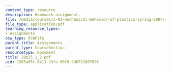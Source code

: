 ```yaml
---
content_type: resource
description: Homework assignment.
file: /media/courses/3-91-mechanical-behavior-of-plastics-spring-2007/1585a05f641123fe50f99d6711807826_29p15_1_2.pdf
file_type: application/pdf
learning_resource_types:
- Assignments
ocw_type: OCWFile
parent_title: Assignments
parent_type: CourseSection
resourcetype: Document
title: 29p15_1_2.pdf
uid: 1585a05f-6411-23fe-50f9-9d6711807826
---
```


